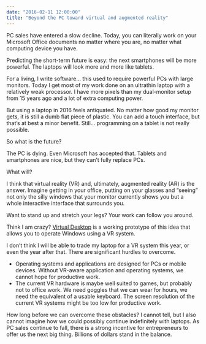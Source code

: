 ```yaml
---
date: "2016-02-11 12:00:00"
title: "Beyond the PC toward virtual and augmented reality"
---
```




PC sales have entered a slow decline. Today, you can literally work on your Microsoft Office documents no matter where you are, no matter what computing device you have.

Predicting the short-term future is easy: the next smartphones will be more powerful. The laptops will look more and more like tablets.

For a living, I write software&hellip; this used to require powerful PCs with large monitors. Today I get most of my work done on an ultrathin laptop with a relatively weak processor. I have more pixels than my dual-monitor setup from 15 years ago and a lot of extra computing power.

But using a laptop in 2016 feels antiquated. No matter how good my monitor gets, it is still a dumb flat piece of plastic. You can add a touch interface, but that&rsquo;s at best a minor benefit. Still&hellip; programming on a tablet is not really possible.

So what is the future?

The PC is dying. Even Microsoft has accepted that. Tablets and smartphones are nice, but they can&rsquo;t fully replace PCs.

What will?

I think that virtual reality (VR) and, ultimately, augmented reality (AR) is the answer. Imagine getting in your office, putting on your glasses and &ldquo;seeing&rdquo; not only the silly windows that your monitor currently shows you but a whole interactive interface that surrounds you.

Want to stand up and stretch your legs? Your work can follow you around.

Think I am crazy? [Virtual Desktop](http://www.vrdesktop.net/) is a working prototype of this idea that allows you to operate Windows using a VR system.

I don&rsquo;t think I will be able to trade my laptop for a VR system this year, or even the year after that. There are significant hurdles to overcome.

- Operating systems and applications are designed for PCs or mobile devices. Without VR-aware application and operating systems, we cannot hope for productive work.
- The current VR hardware is maybe well suited to games, but probably not to office work. We need goggles that we can wear for hours, we need the equivalent of a usable keyboard. The screen resolution of the current VR systems might be too low for productive work.


How long before we can overcome these obstacles? I cannot tell, but I also cannot imagine how we could possibly continue indefinitely with laptops. As PC sales continue to fall, there is a strong incentive for entrepreneurs to offer us the next big thing. Billions of dollars stand in the balance.

